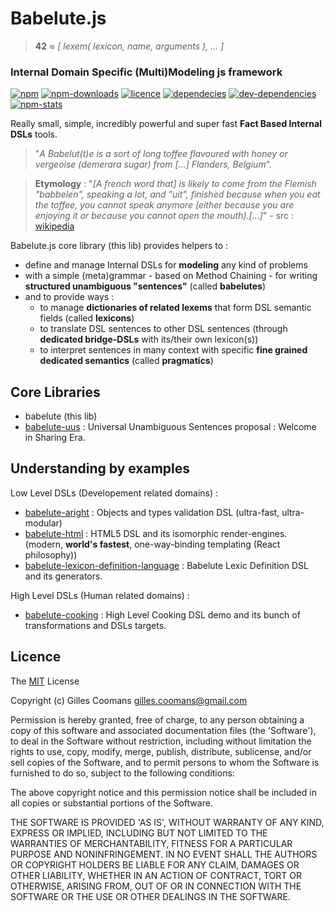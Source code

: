# Babelute.js

> __42__ &asymp; _[ lexem( lexicon, name, arguments ), ... ]_

### Internal Domain Specific (Multi)Modeling js framework

[![npm](https://img.shields.io/npm/v/babelute.svg)]()
[![npm-downloads](https://img.shields.io/npm/dm/babelute.svg)]()
[![licence](https://img.shields.io/npm/l/babelute.svg)]()
[![dependecies](https://img.shields.io/david/nomocas/babelute.svg)]()
[![dev-dependencies](https://img.shields.io/david/dev/nomocas/babelute.svg)]()
[![npm-stats](https://nodei.co/npm/babelute.png?downloads=true)]()

Really small, simple, incredibly powerful and super fast __Fact Based Internal DSLs__ tools.


> "_A Babelut(t)e is a sort of long toffee flavoured with honey or vergeoise (demerara sugar) from [...] Flanders, Belgium_".

> __Etymology__ : "_[A french word that] is likely to come from the Flemish "babbelen", speaking a lot, and "uit", finished because when you eat the toffee, you cannot speak anymore (either because you are enjoying it or because you cannot open the mouth).[...]_" - src : [wikipedia](https://en.wikipedia.org/wiki/Babelutte)


Babelute.js core library (this lib) provides helpers to :
- define and manage Internal DSLs for __modeling__ any kind of problems
- with a simple (meta)grammar - based on Method Chaining - for writing __structured unambiguous "sentences"__ (called __babelutes__)
- and to provide ways :
	- to manage __dictionaries of related lexems__ that form DSL semantic fields (called __lexicons__)
	- to translate DSL sentences to other DSL sentences (through __dedicated bridge-DSLs__ with its/their own lexicon(s))
	- to interpret sentences in many context with specific __fine grained dedicated semantics__ (called __pragmatics__)


## Core Libraries

- babelute (this lib)
- [babelute-uus](https://github.com/nomocas/babelute-uus) : Universal Unambiguous Sentences proposal : Welcome in Sharing Era.

## Understanding by examples

Low Level DSLs (Developement related domains) :
- [babelute-aright](https://github.com/nomocas/babelute-aright) : Objects and types validation DSL (ultra-fast, ultra-modular)
- [babelute-html](https://github.com/nomocas/babelute-html) : HTML5 DSL and its isomorphic render-engines. (modern, __world's fastest__, one-way-binding templating (React philosophy))
- [babelute-lexicon-definition-language](https://github.com/nomocas/babelute-doc) : Babelute Lexic Definition DSL and its generators.

High Level DSLs (Human related domains) :
- [babelute-cooking](https://github.com/nomocas/babelute-cooking) : High Level Cooking DSL demo and its bunch of transformations and DSLs targets.


## Licence

The [MIT](http://opensource.org/licenses/MIT) License

Copyright (c) Gilles Coomans <gilles.coomans@gmail.com>

Permission is hereby granted, free of charge, to any person obtaining a copy of this software and associated documentation files (the 'Software'), to deal in the Software without restriction, including without limitation the rights to use, copy, modify, merge, publish, distribute, sublicense, and/or sell copies of the Software, and to permit persons to whom the Software is furnished to do so, subject to the following conditions:

The above copyright notice and this permission notice shall be included in all copies or substantial portions of the Software.

THE SOFTWARE IS PROVIDED 'AS IS', WITHOUT WARRANTY OF ANY KIND, EXPRESS OR IMPLIED, INCLUDING BUT NOT LIMITED TO THE WARRANTIES OF MERCHANTABILITY, FITNESS FOR A PARTICULAR PURPOSE AND NONINFRINGEMENT. IN NO EVENT SHALL THE AUTHORS OR COPYRIGHT HOLDERS BE LIABLE FOR ANY CLAIM, DAMAGES OR OTHER LIABILITY, WHETHER IN AN ACTION OF CONTRACT, TORT OR OTHERWISE, ARISING FROM, OUT OF OR IN CONNECTION WITH THE SOFTWARE OR THE USE OR OTHER DEALINGS IN THE SOFTWARE.
